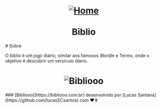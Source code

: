 <h1 align="center">
  <a href="https://bibliooo.com.br/" target="_blank">
    <img alt="Home" src="https://i.imgur.com/eX0Hhtx.png"/>
  </a>
  <br/>
  <br/>
  Biblio
</h1>
# Sobre

O biblio é um jogo diário, similar aos famosos Wordle e Termo, onde o objetivo é descobrir um versículo díario.

<h1 align="center">
  <img alt="Bibliooo" src="https://i.imgur.com/bxb7gI8.png"/>
</h1>
### [Bibliooo](https://bibliooo.com.br) desenvolvido por [Lucas Santana](https://github.com/lucasSCsantos) com ❤✟
